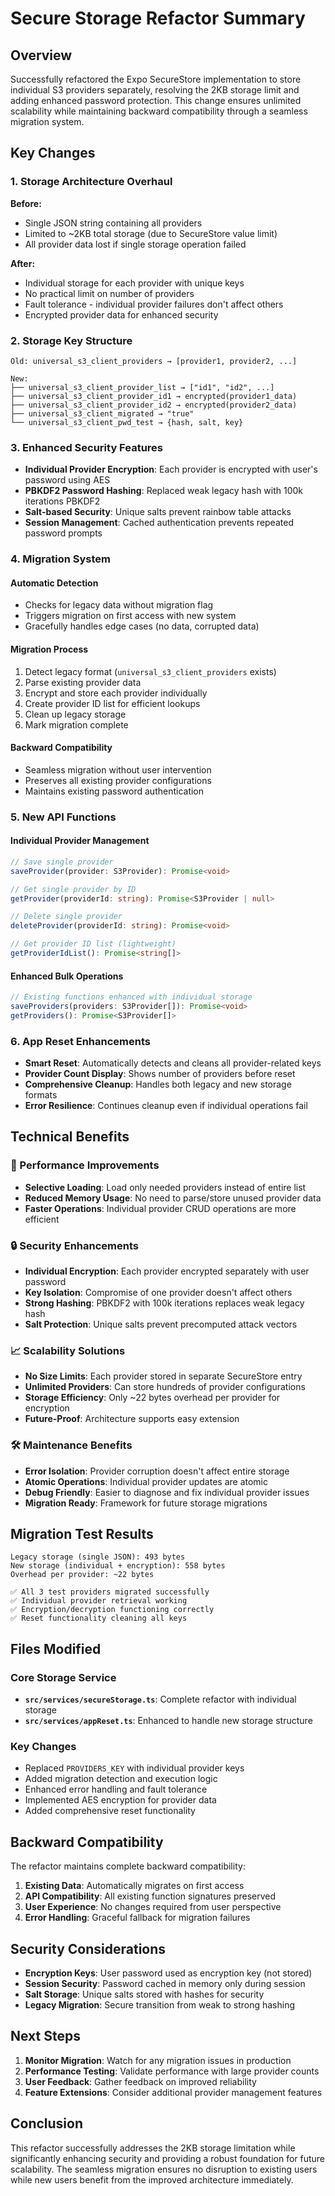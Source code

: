 # Secure Storage Refactor Summary

## Overview

Successfully refactored the Expo SecureStore implementation to store individual S3 providers separately, resolving the 2KB storage limit and adding enhanced password protection. This change ensures unlimited scalability while maintaining backward compatibility through a seamless migration system.

## Key Changes

### 1. Storage Architecture Overhaul

**Before:**
- Single JSON string containing all providers
- Limited to ~2KB total storage (due to SecureStore value limit)
- All provider data lost if single storage operation failed

**After:**
- Individual storage for each provider with unique keys
- No practical limit on number of providers
- Fault tolerance - individual provider failures don't affect others
- Encrypted provider data for enhanced security

### 2. Storage Key Structure

```
Old: universal_s3_client_providers → [provider1, provider2, ...]

New:
├── universal_s3_client_provider_list → ["id1", "id2", ...]
├── universal_s3_client_provider_id1 → encrypted(provider1_data)
├── universal_s3_client_provider_id2 → encrypted(provider2_data)
├── universal_s3_client_migrated → "true"
└── universal_s3_client_pwd_test → {hash, salt, key}
```

### 3. Enhanced Security Features

- **Individual Provider Encryption**: Each provider is encrypted with user's password using AES
- **PBKDF2 Password Hashing**: Replaced weak legacy hash with 100k iterations PBKDF2
- **Salt-based Security**: Unique salts prevent rainbow table attacks
- **Session Management**: Cached authentication prevents repeated password prompts

### 4. Migration System

#### Automatic Detection
- Checks for legacy data without migration flag
- Triggers migration on first access with new system
- Gracefully handles edge cases (no data, corrupted data)

#### Migration Process
1. Detect legacy format (`universal_s3_client_providers` exists)
2. Parse existing provider data
3. Encrypt and store each provider individually
4. Create provider ID list for efficient lookups
5. Clean up legacy storage
6. Mark migration complete

#### Backward Compatibility
- Seamless migration without user intervention
- Preserves all existing provider configurations
- Maintains existing password authentication

### 5. New API Functions

#### Individual Provider Management
```typescript
// Save single provider
saveProvider(provider: S3Provider): Promise<void>

// Get single provider by ID
getProvider(providerId: string): Promise<S3Provider | null>

// Delete single provider
deleteProvider(providerId: string): Promise<void>

// Get provider ID list (lightweight)
getProviderIdList(): Promise<string[]>
```

#### Enhanced Bulk Operations
```typescript
// Existing functions enhanced with individual storage
saveProviders(providers: S3Provider[]): Promise<void>
getProviders(): Promise<S3Provider[]>
```

### 6. App Reset Enhancements

- **Smart Reset**: Automatically detects and cleans all provider-related keys
- **Provider Count Display**: Shows number of providers before reset
- **Comprehensive Cleanup**: Handles both legacy and new storage formats
- **Error Resilience**: Continues cleanup even if individual operations fail

## Technical Benefits

### 🚀 Performance Improvements
- **Selective Loading**: Load only needed providers instead of entire list
- **Reduced Memory Usage**: No need to parse/store unused provider data
- **Faster Operations**: Individual provider CRUD operations are more efficient

### 🔒 Security Enhancements
- **Individual Encryption**: Each provider encrypted separately with user password
- **Key Isolation**: Compromise of one provider doesn't affect others
- **Strong Hashing**: PBKDF2 with 100k iterations replaces weak legacy hash
- **Salt Protection**: Unique salts prevent precomputed attack vectors

### 📈 Scalability Solutions
- **No Size Limits**: Each provider stored in separate SecureStore entry
- **Unlimited Providers**: Can store hundreds of provider configurations
- **Storage Efficiency**: Only ~22 bytes overhead per provider for encryption
- **Future-Proof**: Architecture supports easy extension

### 🛠️ Maintenance Benefits
- **Error Isolation**: Provider corruption doesn't affect entire storage
- **Atomic Operations**: Individual provider updates are atomic
- **Debug Friendly**: Easier to diagnose and fix individual provider issues
- **Migration Ready**: Framework for future storage migrations

## Migration Test Results

```
Legacy storage (single JSON): 493 bytes
New storage (individual + encryption): 558 bytes
Overhead per provider: ~22 bytes

✅ All 3 test providers migrated successfully
✅ Individual provider retrieval working
✅ Encryption/decryption functioning correctly
✅ Reset functionality cleaning all keys
```

## Files Modified

### Core Storage Service
- **`src/services/secureStorage.ts`**: Complete refactor with individual storage
- **`src/services/appReset.ts`**: Enhanced to handle new storage structure

### Key Changes
- Replaced `PROVIDERS_KEY` with individual provider keys
- Added migration detection and execution logic
- Enhanced error handling and fault tolerance
- Implemented AES encryption for provider data
- Added comprehensive reset functionality

## Backward Compatibility

The refactor maintains complete backward compatibility:

1. **Existing Data**: Automatically migrates on first access
2. **API Compatibility**: All existing function signatures preserved
3. **User Experience**: No changes required from user perspective
4. **Error Handling**: Graceful fallback for migration failures

## Security Considerations

- **Encryption Keys**: User password used as encryption key (not stored)
- **Session Security**: Password cached in memory only during session
- **Salt Storage**: Unique salts stored with hashes for security
- **Legacy Migration**: Secure transition from weak to strong hashing

## Next Steps

1. **Monitor Migration**: Watch for any migration issues in production
2. **Performance Testing**: Validate performance with large provider counts
3. **User Feedback**: Gather feedback on improved reliability
4. **Feature Extensions**: Consider additional provider management features

## Conclusion

This refactor successfully addresses the 2KB storage limitation while significantly enhancing security and providing a robust foundation for future scalability. The seamless migration ensures no disruption to existing users while new users benefit from the improved architecture immediately.